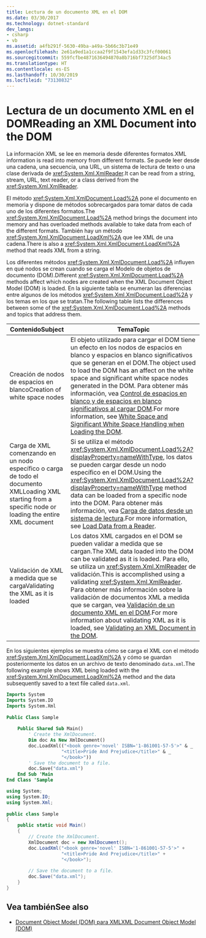 ```yaml
---
title: Lectura de un documento XML en el DOM
ms.date: 03/30/2017
ms.technology: dotnet-standard
dev_langs:
- csharp
- vb
ms.assetid: a4fb291f-5630-49ba-a49a-5b66c3b71e49
ms.openlocfilehash: 2e61a9ed1a1ccaa2f9f1543efa1d33c3fcf00061
ms.sourcegitcommit: 559fcfbe4871636494870a8b716bf7325df34ac5
ms.translationtype: HT
ms.contentlocale: es-ES
ms.lasthandoff: 10/30/2019
ms.locfileid: "73130832"
---
```

# <a name="reading-an-xml-document-into-the-dom"></a><span data-ttu-id="e92e6-102">Lectura de un documento XML en el DOM</span><span class="sxs-lookup"><span data-stu-id="e92e6-102">Reading an XML Document into the DOM</span></span>
<span data-ttu-id="e92e6-103">La información XML se lee en memoria desde diferentes formatos.</span><span class="sxs-lookup"><span data-stu-id="e92e6-103">XML information is read into memory from different formats.</span></span> <span data-ttu-id="e92e6-104">Se puede leer desde una cadena, una secuencia, una URL, un sistema de lectura de texto o una clase derivada de <xref:System.Xml.XmlReader>.</span><span class="sxs-lookup"><span data-stu-id="e92e6-104">It can be read from a string, stream, URL, text reader, or a class derived from the <xref:System.Xml.XmlReader>.</span></span>  
  
 <span data-ttu-id="e92e6-105">El método <xref:System.Xml.XmlDocument.Load%2A> pone el documento en memoria y dispone de métodos sobrecargados para tomar datos de cada uno de los diferentes formatos.</span><span class="sxs-lookup"><span data-stu-id="e92e6-105">The <xref:System.Xml.XmlDocument.Load%2A> method brings the document into memory and has overloaded methods available to take data from each of the different formats.</span></span> <span data-ttu-id="e92e6-106">También hay un método <xref:System.Xml.XmlDocument.LoadXml%2A> que lee XML de una cadena.</span><span class="sxs-lookup"><span data-stu-id="e92e6-106">There is also a <xref:System.Xml.XmlDocument.LoadXml%2A> method that reads XML from a string.</span></span>  
  
 <span data-ttu-id="e92e6-107">Los diferentes métodos <xref:System.Xml.XmlDocument.Load%2A> influyen en qué nodos se crean cuando se carga el Modelo de objetos de documento (DOM).</span><span class="sxs-lookup"><span data-stu-id="e92e6-107">Different <xref:System.Xml.XmlDocument.Load%2A> methods affect which nodes are created when the XML Document Object Model (DOM) is loaded.</span></span> <span data-ttu-id="e92e6-108">En la siguiente tabla se enumeran las diferencias entre algunos de los métodos <xref:System.Xml.XmlDocument.Load%2A> y los temas en los que se tratan.</span><span class="sxs-lookup"><span data-stu-id="e92e6-108">The following table lists the differences between some of the <xref:System.Xml.XmlDocument.Load%2A> methods and topics that address them.</span></span>  
  
|<span data-ttu-id="e92e6-109">Contenido</span><span class="sxs-lookup"><span data-stu-id="e92e6-109">Subject</span></span>|<span data-ttu-id="e92e6-110">Tema</span><span class="sxs-lookup"><span data-stu-id="e92e6-110">Topic</span></span>|  
|-------------|-----------|  
|<span data-ttu-id="e92e6-111">Creación de nodos de espacios en blanco</span><span class="sxs-lookup"><span data-stu-id="e92e6-111">Creation of white space nodes</span></span>|<span data-ttu-id="e92e6-112">El objeto utilizado para cargar el DOM tiene un efecto en los nodos de espacios en blanco y espacios en blanco significativos que se generan en el DOM.</span><span class="sxs-lookup"><span data-stu-id="e92e6-112">The object used to load the DOM has an affect on the white space and significant white space nodes generated in the DOM.</span></span> <span data-ttu-id="e92e6-113">Para obtener más información, vea [Control de espacios en blanco y de espacios en blanco significativos al cargar DOM](../../../../docs/standard/data/xml/white-space-and-significant-white-space-handling-when-loading-the-dom.md).</span><span class="sxs-lookup"><span data-stu-id="e92e6-113">For more information, see [White Space and Significant White Space Handling when Loading the DOM](../../../../docs/standard/data/xml/white-space-and-significant-white-space-handling-when-loading-the-dom.md).</span></span>|  
|<span data-ttu-id="e92e6-114">Carga de XML comenzando en un nodo específico o carga de todo el documento XML</span><span class="sxs-lookup"><span data-stu-id="e92e6-114">Loading XML starting from a specific node or loading the entire XML document</span></span>|<span data-ttu-id="e92e6-115">Si se utiliza el método <xref:System.Xml.XmlDocument.Load%2A?displayProperty=nameWithType>, los datos se pueden cargar desde un nodo específico en el DOM.</span><span class="sxs-lookup"><span data-stu-id="e92e6-115">Using the <xref:System.Xml.XmlDocument.Load%2A?displayProperty=nameWithType> method data can be loaded from a specific node into the DOM.</span></span> <span data-ttu-id="e92e6-116">Para obtener más información, vea [Carga de datos desde un sistema de lectura](../../../../docs/standard/data/xml/load-data-from-a-reader.md).</span><span class="sxs-lookup"><span data-stu-id="e92e6-116">For more information, see [Load Data from a Reader](../../../../docs/standard/data/xml/load-data-from-a-reader.md).</span></span>|  
|<span data-ttu-id="e92e6-117">Validación de XML a medida que se carga</span><span class="sxs-lookup"><span data-stu-id="e92e6-117">Validating the XML as it is loaded</span></span>|<span data-ttu-id="e92e6-118">Los datos XML cargados en el DOM se pueden validar a medida que se cargan.</span><span class="sxs-lookup"><span data-stu-id="e92e6-118">The XML data loaded into the DOM can be validated as it is loaded.</span></span> <span data-ttu-id="e92e6-119">Para ello, se utiliza un <xref:System.Xml.XmlReader> de validación.</span><span class="sxs-lookup"><span data-stu-id="e92e6-119">This is accomplished using a validating <xref:System.Xml.XmlReader>.</span></span> <span data-ttu-id="e92e6-120">Para obtener más información sobre la validación de documentos XML a medida que se cargan, vea [Validación de un documento XML en el DOM](../../../../docs/standard/data/xml/validating-an-xml-document-in-the-dom.md).</span><span class="sxs-lookup"><span data-stu-id="e92e6-120">For more information about validating XML as it is loaded, see [Validating an XML Document in the DOM](../../../../docs/standard/data/xml/validating-an-xml-document-in-the-dom.md).</span></span>|  
  
 <span data-ttu-id="e92e6-121">En los siguientes ejemplos se muestra cómo se carga el XML con el método <xref:System.Xml.XmlDocument.LoadXml%2A> y cómo se guardan posteriormente los datos en un archivo de texto denominado `data.xml`.</span><span class="sxs-lookup"><span data-stu-id="e92e6-121">The following example shows XML being loaded with the <xref:System.Xml.XmlDocument.LoadXml%2A> method and the data subsequently saved to a text file called `data.xml`.</span></span>  
  
```vb  
Imports System  
Imports System.IO  
Imports System.Xml  
  
Public Class Sample  
  
    Public Shared Sub Main()  
        ' Create the XmlDocument.  
        Dim doc As New XmlDocument()  
        doc.LoadXml(("<book genre='novel' ISBN='1-861001-57-5'>" & _  
                    "<title>Pride And Prejudice</title>" & _  
                    "</book>"))  
        ' Save the document to a file.  
        doc.Save("data.xml")  
    End Sub 'Main  
End Class 'Sample  
```  
  
```csharp  
using System;  
using System.IO;  
using System.Xml;  
  
public class Sample  
{  
    public static void Main()  
    {  
        // Create the XmlDocument.  
        XmlDocument doc = new XmlDocument();  
        doc.LoadXml("<book genre='novel' ISBN='1-861001-57-5'>" +  
                    "<title>Pride And Prejudice</title>" +  
                    "</book>");  
  
        // Save the document to a file.  
        doc.Save("data.xml");  
    }  
}  
```  
  
## <a name="see-also"></a><span data-ttu-id="e92e6-122">Vea también</span><span class="sxs-lookup"><span data-stu-id="e92e6-122">See also</span></span>

- [<span data-ttu-id="e92e6-123">Document Object Model (DOM) para XML</span><span class="sxs-lookup"><span data-stu-id="e92e6-123">XML Document Object Model (DOM)</span></span>](../../../../docs/standard/data/xml/xml-document-object-model-dom.md)
